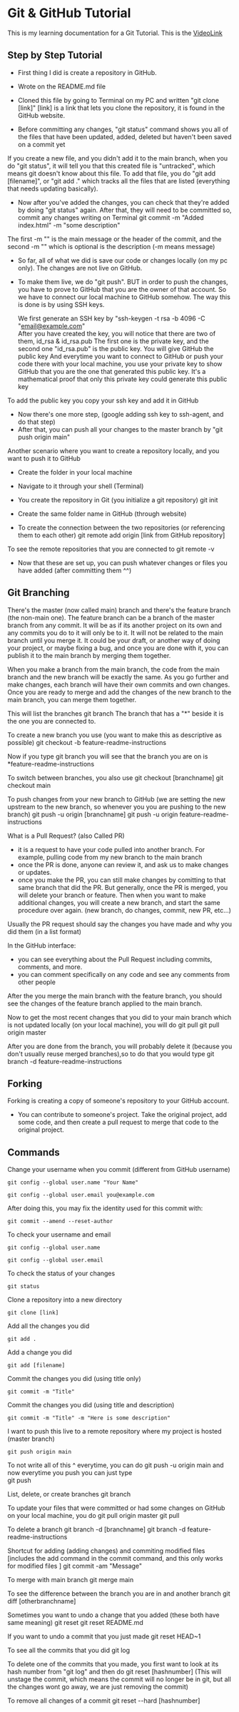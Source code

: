 # Git & GitHub Tutorial

This is my learning documentation for a Git Tutorial.
This is the [VideoLink](https://www.youtube.com/watch?v=RGOj5yH7evk&t=1825s&ab_channel=freeCodeCamp.org)

## Step by Step Tutorial

- First thing I did is create a repository in GitHub. 
- Wrote on the README.md file
- Cloned this file by going to Terminal on my PC and written "git clone [link]"
[link] is a link that lets you clone the repository, it is found in the GitHub website.

- Before committing any changes, "git status" command shows you all of the files that have been updated, added, deleted but haven't been saved on a commit yet

If you create a new file, and you didn't add it to the main branch, when you do "git status", it will tell you that this created file is "untracked", which means git doesn't know about this file. To add that file, you do "git add [filename]", or "git add ." which tracks all the files that are listed (everything that needs updating basically).

- Now after you've added the changes, you can check that they're added by doing "git status" again. After that, they will need to be committed so, commit any changes writing on Terminal git commit -m "Added index.html" -m "some description"

The first -m "" is the main message or the header of the commit, and the second -m "" which is optional is the description (-m means message)

- So far, all of what we did is save our code or changes locally (on my pc only). The changes are not live on GitHub. 
- To make them live, we do "git push". BUT in order to push the changes, you have to prove to GitHub that you are the owner of that account. So we have to connect our local machine to GitHub somehow. The way this is done is by using SSH keys.

    We first generate an SSH key by "ssh-keygen -t rsa -b 4096 -C "email@example.com"   
    After you have created the key, you will notice that there are two of them, id_rsa & id_rsa.pub 
    The first one is the private key, and the second one "id_rsa.pub" is the public key. You will give GitHub the public key
    And everytime you want to connect to GitHub or push your code there with your local machine, you use your private key to show GitHub that you are the one that generated this public key. 
    It's a mathematical proof that only this private key could generate this public key

To add the public key you copy your ssh key and add it in GitHub

- Now there's one more step, (google adding ssh key to ssh-agent, and do that step)
- After that, you can push all your changes to the master branch by "git push origin main" 

Another scenario where you want to create a repository locally, and you want to push it to GitHub

- Create the folder in your local machine
- Navigate to it through your shell (Terminal)
- You create the repository in Git (you initialize a git repository)
    git init

- Create the same folder name in GitHub (through website)
- To create the connection between the two repositories (or referencing them to each other)
    git remote add origin [link from GitHub repository]

To see the remote repositories that you are connected to 
    git remote -v

- Now that these are set up, you can push whatever changes or files you have added (after committing them ^^)

## Git Branching

There's the master (now called main) branch and there's the feature branch (the non-main one). The feature branch can be a branch of the master branch from any commit. It will be as if its another project on its own and any commits you do to it will only be to it. It will not be related to the main branch until you merge it. It could be your draft, or another way of doing your project, or maybe fixing a bug, and once you are done with it, you can publish it to the main branch by merging them together.

When you make a branch from the main branch, the code from the main branch and the new branch will be exactly the same. As you go further and make changes, each branch will have their own commits and own changes. Once you are ready to merge and add the changes of the new branch to the main branch, you can merge them together.

This will list the branches 
    git branch
The branch that has a "*" beside it is the one you are connected to.

To create a new branch you use (you want to make this as descriptive as possible)
    git checkout -b feature-readme-instructions

Now if you type
    git branch
you will see that the branch you are on is *feature-readme-instructions

To switch between branches, you also use
    git checkout [branchname]
    git checkout main

To push changes from your new branch to GitHub (we are setting the new upstream to the new branch, so whenever you <git push> you are pushing to the new branch)
    git push -u origin [branchname]
    git push -u origin feature-readme-instructions

What is a Pull Request? (also Called PR)
- it is a request to have your code pulled into another branch. For example, pulling code from my new branch to the main branch
- once the PR is done, anyone can review it, and ask us to make changes or updates.
- once you make the PR, you can still make changes by comitting to that same branch that did the PR. But generally, once the PR is merged, you will delete your branch or feature. Then when you want to make additional changes, you will create a new branch, and start the same procedure over again. (new branch, do changes, commit, new PR, etc...)

Usually the PR request should say the changes you have made and why you did them (in a list format)

In the GitHub interface: 
- you can see everything about the Pull Request including commits, comments, and more.
- you can comment specifically on any code and see any comments from other people

After the you merge the main branch with the feature branch, you should see the changes of the feature branch applied to the main branch.

Now to get the most recent changes that you did to your main branch which is not updated locally (on your local machine), you will do
    git pull
    git pull origin master

After you are done from the branch, you will probably delete it (because you don't usually reuse merged branches),so to do that you would type
    git branch -d feature-readme-instructions

## Forking

Forking is creating a copy of someone's repository to your GitHub account.
- You can contribute to someone's project. Take the original project, add some code, and then create a pull request to merge that code to the original project.

## Commands

Change your username when you commit (different from GitHub username)

    git config --global user.name "Your Name"

    git config --global user.email you@example.com

After doing this, you may fix the identity used for this commit with:

    git commit --amend --reset-author

To check your username and email 

    git config --global user.name

    git config --global user.email

To check the status of your changes

    git status

Clone a repository into a new directory

    git clone [link]

Add all the changes you did

    git add .

Add a change you did

    git add [filename]

Commit the changes you did (using title only)

    git commit -m "Title"

Commit the changes you did (using title and description)

    git commit -m "Title" -m "Here is some description"

I want to push this live to a remote repository where my project is hosted (master branch)

    git push origin main

To not write all of this ^ everytime, you can do 
    git push -u origin main
and now everytime you push you can just type   
    git push

List, delete, or create branches
    git branch

To update your files that were committed or had some changes on GitHub on your local machine, you do
    git pull origin master
    git pull

To delete a branch 
    git branch -d [branchname]
    git branch -d feature-readme-instructions

Shortcut for adding (adding changes) and commiting modified files [includes the add command in the commit command, and this only works for modified files ]
    git commit -am "Message"

To merge with main branch
    git merge main

To see the difference between the branch you are in and another branch
    git diff [otherbranchname]

Sometimes you want to undo a change that you added (these both have same meaning)
    git reset
    git reset README.md

If you want to undo a commit that you just made
    git reset HEAD~1

To see all the commits that you did
    git log

To delete one of the commits that you made, you first want to look at its hash number from "git log" and then do
    git reset [hashnumber]
(This will unstage the commit, which means the commit will no longer be in git, but all the changes wont go away, we are just removing the commit)

To remove all changes of a commit
    git reset --hard [hashnumber]
